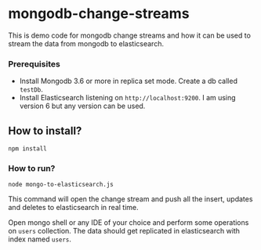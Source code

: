 # mongodb-change-streams

This is demo code for mongodb change streams and how it can be used to stream the data from mongodb to elasticsearch.

### Prerequisites 
- Install Mongodb 3.6 or more in replica set mode. Create a db called `testDb`.
- Install Elasticsearch listening on `http://localhost:9200`. I am using version 6 but any version can be used.

## How to install?
`npm install`

### How to run?

`node mongo-to-elasticsearch.js`

This command will open the change stream and push all the insert, updates and deletes to elasticsearch in real time.

Open mongo shell or any IDE of your choice and perform some operations on `users` collection. The data should get replicated in elasticsearch with index named `users`.